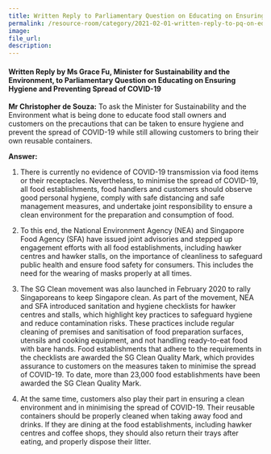```yaml
---  
title: Written Reply to Parliamentary Question on Educating on Ensuring Hygiene and Preventing Spread of COVID-19 by Ms Grace Fu, Minister for Sustainability and the Environment
permalink: /resource-room/category/2021-02-01-written-reply-to-pq-on-educating-on-ensuring-hygiene-and-preventing-spread-of-covid19/
image:  
file_url:  
description:  
---  
```


#### Written Reply by Ms Grace Fu, Minister for Sustainability and the Environment, to Parliamentary Question on Educating on Ensuring Hygiene and Preventing Spread of COVID-19

**Mr Christopher de Souza:** To ask the Minister for Sustainability and the Environment what is being done to educate food stall owners and customers on the precautions that can be taken to ensure hygiene and prevent the spread of COVID-19 while still allowing customers to bring their own reusable containers.

**Answer:**

1.	There is currently no evidence of COVID-19 transmission via food items or their receptacles. Nevertheless, to minimise the spread of COVID-19, all food establishments, food handlers and customers should observe good personal hygiene, comply with safe distancing and safe management measures, and undertake joint responsibility to ensure a clean environment for the preparation and consumption of food.

2.	To this end, the National Environment Agency (NEA) and Singapore Food Agency (SFA) have issued joint advisories and stepped up engagement efforts with all food establishments, including hawker centres and hawker stalls, on the importance of cleanliness to safeguard public health and ensure food safety for consumers. This includes the need for the wearing of masks properly at all times.
  
3.	The SG Clean movement was also launched in February 2020 to rally Singaporeans to keep Singapore clean. As part of the movement, NEA and SFA introduced sanitation and hygiene checklists for hawker centres and stalls, which highlight key practices to safeguard hygiene and reduce contamination risks. These practices include regular cleaning of premises and sanitisation of food preparation surfaces, utensils and cooking equipment, and not handling ready-to-eat food with bare hands. Food establishments that adhere to the requirements in the checklists are awarded the SG Clean Quality Mark, which provides assurance to customers on the measures taken to minimise the spread of COVID-19. To date, more than 23,000 food establishments have been awarded the SG Clean Quality Mark.

4.	At the same time, customers also play their part in ensuring a clean environment and in minimising the spread of COVID-19.  Their reusable containers should be properly cleaned when taking away food and drinks.  If they are dining at the food establishments, including hawker centres and coffee shops, they should also return their trays after eating, and properly dispose their litter.  

